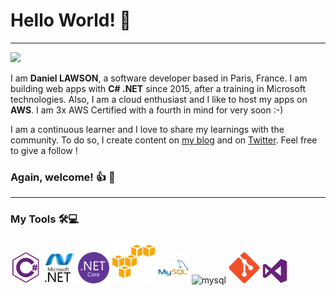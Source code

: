 # Hello World! 👋

---

![](https://media-exp1.licdn.com/dms/image/C4D16AQGopQ6oyTe7-Q/profile-displaybackgroundimage-shrink_350_1400/0/1622850992064?e=1655337600&v=beta&t=UtPyLt-5AxwOufh-1ME9my-hxMLOEm46_2ctbwu10xk)

I am **Daniel LAWSON**, a software developer based in Paris, France. I am building web apps with **C# .NET** since 2015, after a training in Microsoft technologies. Also, I am a cloud enthusiast and I like to host my apps on **AWS**. I am 3x AWS Certified with a fourth in mind for very soon :-)

I am a continuous learner and I love to share my learnings with the community. To do so, I create content on [my blog](https://danylaws.hashnode.dev/) and on [Twitter](https://twitter.com/danylaws). Feel free to give a follow !
### Again, welcome! 👍 🤗
---
 ### My Tools 🛠️💻
 
<img src="https://raw.githubusercontent.com/devicons/devicon/1119b9f84c0290e0f0b38982099a2bd027a48bf1/icons/csharp/csharp-line.svg" alt="csharp" style="height: 50px; width:50px;"/>  <img src="https://raw.githubusercontent.com/devicons/devicon/master/icons/dot-net/dot-net-original-wordmark.svg" alt="dotnet" style="height: 50px; width:50px;"/>  <img src="https://raw.githubusercontent.com/devicons/devicon/master/icons/dotnetcore/dotnetcore-original.svg" alt="dotnet-core" style="height: 50px; width:50px;"/> <img src="https://raw.githubusercontent.com/devicons/devicon/master/icons/amazonwebservices/amazonwebservices-original.svg" alt="AWS" style="height: 70px; width:70px;"/>  <img src="https://raw.githubusercontent.com/devicons/devicon/1119b9f84c0290e0f0b38982099a2bd027a48bf1/icons/mysql/mysql-original-wordmark.svg" alt="mysql" style="height: 50px; width:50px;"/>  <img src="https://cdn.cdnlogo.com/logos/m/21/microsoft-sql-server.svg"  alt="mysql" style="height: 75px; width:75px;"/> <img src="https://raw.githubusercontent.com/devicons/devicon/master/icons/git/git-original.svg" alt="git" style="height: 50px; width:50px;"/>  <img src="https://raw.githubusercontent.com/devicons/devicon/master/icons/visualstudio/visualstudio-plain.svg" alt="visual studio" style="height: 40px; width:40px;"/>
<!---
danylaws/danylaws is a ✨ special ✨ repository because its `README.md` (this file) appears on your GitHub profile.
You can click the Preview link to take a look at your changes.
--->

